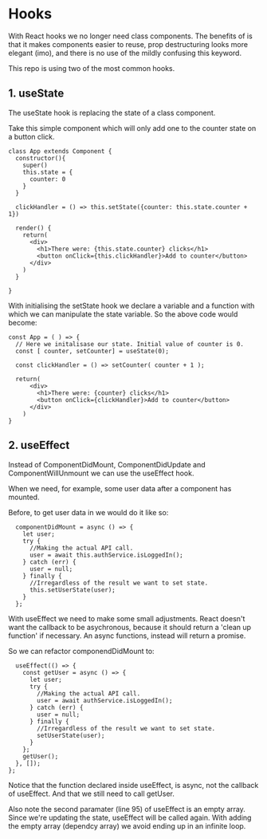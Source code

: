 # Hooks

With React hooks we no longer need class components. The benefits of is that it makes components easier to reuse, prop destructuring looks more elegant (imo), and there is no use of the mildly confusing this keyword.

This repo is using two of the most common hooks.

## 1. useState

The useState hook is replacing the state of a class component.

Take this simple component which will only add one to the counter state on a button click.

```
class App extends Component {
  constructor(){
    super()
    this.state = {
      counter: 0
    }
  }

  clickHandler = () => this.setState({counter: this.state.counter + 1})

  render() {
    return(
      <div>
        <h1>There were: {this.state.counter} clicks</h1>
        <button onClick={this.clickHandler}>Add to counter</button>
      </div>
    )
  }

}
```

With initialising the setState hook we declare a variable and a function with which we can manipulate the state variable. So the above code would become:

```
const App = ( ) => {
  // Here we initalisase our state. Initial value of counter is 0.
  const [ counter, setCounter] = useState(0);

  const clickHandler = () => setCounter( counter + 1 );

  return(
      <div>
        <h1>There were: {counter} clicks</h1>
        <button onClick={clickHandler}>Add to counter</button>
      </div>
    )
}
```

## 2. useEffect

Instead of ComponentDidMount, ComponentDidUpdate and ComponentWillUnmount we can use the useEffect hook.

When we need, for example, some user data after a component has mounted.

Before, to get user data in we would do it like so:

```
  componentDidMount = async () => {
    let user;
    try {
      //Making the actual API call.
      user = await this.authService.isLoggedIn();
    } catch (err) {
      user = null;
    } finally {
      //Irregardless of the result we want to set state.
      this.setUserState(user);
    }
  };
```

With useEffect we need to make some small adjustments. React doesn't want the callback to be asychronous, because it should return a 'clean up function' if necessary. An async functions, instead will return a promise.

So we can refactor componendDidMount to:

```
  useEffect(() => {
    const getUser = async () => {
      let user;
      try {
        //Making the actual API call.
        user = await authService.isLoggedIn();
      } catch (err) {
        user = null;
      } finally {
        //Irregardless of the result we want to set state.
        setUserState(user);
      }
    };
    getUser();
  }, []);
};
```

Notice that the function declared inside useEffect, is async, not the callback of useEffect.
And that we still need to call getUser.

Also note the second paramater (line 95) of useEffect is an empty array. Since we're updating the state, useEffect will be called again. With adding the empty array (dependcy array) we avoid ending up in an infinite loop.
